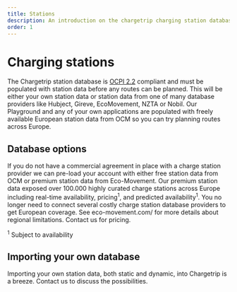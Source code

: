 ```yaml
---
title: Stations
description: An introduction on the chargetrip charging station databases and station queries
order: 1
---
```


# Charging stations
The Chargetrip station database is [OCPI 2.2](https://github.com/ocpi/ocpi/releases/download/2.2/OCPI-2.2.pdf) compliant and must be populated with station data before any routes can be planned. This will be either your own station data or station data from one of many database providers like Hubject, Gireve, EcoMovement, NZTA or Nobil. Our Playground and any of your own applications are populated with freely available European station data from OCM so you can try planning routes across Europe.

## Database options
If you do not have a commercial agreement in place with a charge station provider we can pre-load your account with either free station data from OCM or premium station data from Eco-Movement. Our premium station data exposed over 100.000 highly curated charge stations across Europe including real-time availability, pricing<sup>1</sup>, and predicted availability<sup>1</sup>. You no longer need to connect several costly charge station database providers to get European coverage. See eco-movement.com/ for more details about regional limitations. <cta action='smallchat'>Contact us</cta> for pricing.

<sup>1</sup> Subject to availability

## Importing your own database
Importing your own station data, both static and dynamic, into Chargetrip is a breeze. <cta action='smallchat'>Contact us</cta> to discuss the possibilities. 